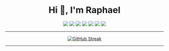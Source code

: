 <h1 align="center">Hi 👋, I'm Raphael</h1>

<div>
<div>

<div align="center">

![](https://img.shields.io/badge/OS-Linux-informational?style=flat&logo=<Linux>&logoColor=white&color=2bbc8a)
![](https://img.shields.io/badge/Code-Java-informational?style=flat&logo=<Linux>&logoColor=white&color=2bbc8a)
![](https://img.shields.io/badge/Code-C-informational?style=flat&logo=<Linux>&logoColor=white&color=2bbc8a)
![](https://img.shields.io/badge/Code-Python-informational?style=flat&logo=<Linux>&logoColor=white&color=2bbc8a)
![](https://img.shields.io/badge/Code-x64_Assembly-informational?style=flat&logo=<Linux>&logoColor=white&color=2bbc8a)
![](https://img.shields.io/badge/Editor-IntelliJ_IDEA-informational?style=flat&logo=<Linux>&logoColor=white&color=2bbc8a)
![](https://img.shields.io/badge/Tool-MySQL-informational?style=flat&logo=<Linux>&logoColor=white&color=2bbc8a)

</div>
  </div>
  
---


<div align="center">

  [![GitHub Streak](http://github-readme-streak-stats.herokuapp.com?user=raphaeldichler&hide_border=true&date_format=M%20j%5B%2C%20Y%5D)](https://git.io/streak-stats)
  
</div>

---


<!--  ![](./profile-3d-contrib/profile-green-animate.svg) -->




